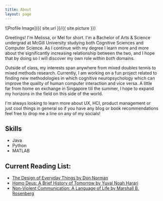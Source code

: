 ```yaml
---
title: About
layout: page
---
```

![Profile Image]({{ site.url }}/{{ site.picture }})

<p>Greetings! I'm Melissa, or Mel for short. I'm a Bachelor of Arts & Science undergrad at McGill University studying both Cognitive Sciences and Computer Science. As I continue with my degree I learn more and more about the significantly increasing relationship between the two, and I hope that by doing so I will discover my own role within <em>both</em> domains.</p>

<p> Outside of class, my interests span anywhere from mixed doubles tennis to mixed methods research. Currently, I am working on a fun project related to finding new methodologies in which cognitive neuropsychology which can improve the quality of human computer interaction and vice versa. A little far from home on exchange in Singapore till the summer, I hope to expand my horizons in the field on this side of the world.</p>

<p> I'm always looking to learn more about UX, HCI, product management or just cool things in general so if you have any blog or book recommendations feel free to drop me a line on any of my socials! </p>


<h2>Skills</h2>
<ul class="skill-list">
	<li>Java</li>
	<li>Python</li>
	<li>MATLAB</li>
</ul>
	

<h2> Current Reading List: </h2>
<ul class = "reading-list"> 
	<li><a href= "https://mitpress.mit.edu/books/design-everyday-things">The Design of Everyday Things by Don Norman</a></li>
	<li><a href="https://books.google.com.sg/books?id=dWYyCwAAQBAJ&printsec=frontcover&dq=homo+deus+a+brief+history+of+tomorrow&hl=en&sa=X&redir_esc=y#v=onepage&q=homo%20deus%20a%20brief%20history%20of%20tomorrow&f=false">Homo Deus: A Brief History of Tomorrow by Yuval Noah Harari</a></li>
	<li><a href="https://en.wikipedia.org/wiki/Nonviolent_Communication">Non-Violent Communication: A Language of Life by Marshall B. Rosenberg</a></li>
